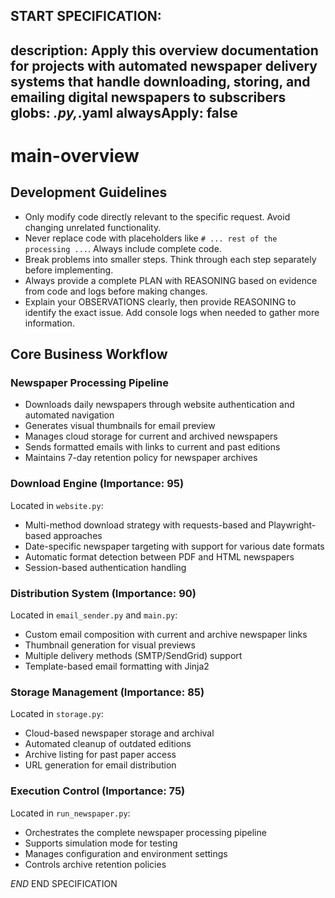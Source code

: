
START SPECIFICATION:
---
description: Apply this overview documentation for projects with automated newspaper delivery systems that handle downloading, storing, and emailing digital newspapers to subscribers
globs: *.py,*.yaml
alwaysApply: false
---


# main-overview

## Development Guidelines

- Only modify code directly relevant to the specific request. Avoid changing unrelated functionality.
- Never replace code with placeholders like `# ... rest of the processing ...`. Always include complete code.
- Break problems into smaller steps. Think through each step separately before implementing.
- Always provide a complete PLAN with REASONING based on evidence from code and logs before making changes.
- Explain your OBSERVATIONS clearly, then provide REASONING to identify the exact issue. Add console logs when needed to gather more information.


## Core Business Workflow

### Newspaper Processing Pipeline
- Downloads daily newspapers through website authentication and automated navigation
- Generates visual thumbnails for email preview
- Manages cloud storage for current and archived newspapers
- Sends formatted emails with links to current and past editions
- Maintains 7-day retention policy for newspaper archives

### Download Engine (Importance: 95)
Located in `website.py`:
- Multi-method download strategy with requests-based and Playwright-based approaches
- Date-specific newspaper targeting with support for various date formats
- Automatic format detection between PDF and HTML newspapers
- Session-based authentication handling

### Distribution System (Importance: 90)
Located in `email_sender.py` and `main.py`:
- Custom email composition with current and archive newspaper links
- Thumbnail generation for visual previews
- Multiple delivery methods (SMTP/SendGrid) support
- Template-based email formatting with Jinja2

### Storage Management (Importance: 85)
Located in `storage.py`:
- Cloud-based newspaper storage and archival
- Automated cleanup of outdated editions
- Archive listing for past paper access
- URL generation for email distribution

### Execution Control (Importance: 75)
Located in `run_newspaper.py`:
- Orchestrates the complete newspaper processing pipeline
- Supports simulation mode for testing
- Manages configuration and environment settings
- Controls archive retention policies

$END$
END SPECIFICATION